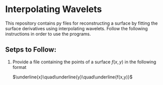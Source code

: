# Interpolating Wavelets
This repository contains py files for reconstructing a surface by fitting the surface derivatives using interpolating wavelets. Follow the following instructions in order to use the programs.

## Setps to Follow:

1) Provide a file containing the points of a surface $f(x,y)$ in the following format

    $\underline{x}\quad\underline{y}\quad\underline{f(x,y)}$
